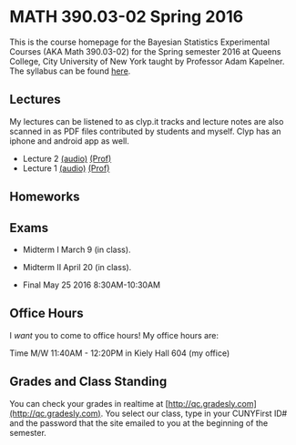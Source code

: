 # MATH 390.03-02 Spring 2016

This is the course homepage for the Bayesian Statistics Experimental Courses (AKA Math 390.03-02) for the Spring semester 2016 at Queens College, City University of New York taught by Professor Adam Kapelner. The syllabus can be found [here](https://raw.githubusercontent.com/kapelner/QC_Math_390.03-02_Spr_2016/master/syllabus/syllabus.pdf).

## Lectures

My lectures can be listened to as clyp.it tracks and lecture notes are also scanned in as PDF files contributed by students and myself. Clyp has an iphone and android app as well.

<!--
* Lecture 23 [(audio)](https://clyp.it/2zhfyu1n) [(Anastassiya N)](https://github.com/kapelner/QC_Math_390.03-02_Spr_2016/blob/master/lectures/lec23an.pdf) [(Katherine S)](https://github.com/kapelner/QC_Math_390.03-02_Spr_2016/blob/master/lectures/lec23ks.pdf) [(Qingyun Ni)](https://github.com/kapelner/QC_Math_390.03-02_Spr_2016/blob/master/lectures/lec23qn.pdf) [(Javier Mucia)](https://github.com/kapelner/QC_Math_390.03-02_Spr_2016/blob/master/lectures/lec23jm.pdf) [(Prof)](https://github.com/kapelner/QC_Math_390.03-02_Spr_2016/blob/master/lectures/lec23kap.pdf)
* Lecture 22 [(audio)](https://clyp.it/z1z5m3ur) [(Lioneta Osario)](https://github.com/kapelner/QC_Math_390.03-02_Spr_2016/blob/master/lectures/lec22lo.pdf) [(Javier Mucia)](https://github.com/kapelner/QC_Math_390.03-02_Spr_2016/blob/master/lectures/lec22jm.pdf) [(Katherine Sandoval)](https://github.com/kapelner/QC_Math_390.03-02_Spr_2016/blob/master/lectures/lec22ks.pdf) [(Anastassiya N)](https://github.com/kapelner/QC_Math_390.03-02_Spr_2016/blob/master/lectures/lec22an.pdf) [(Prof)](https://github.com/kapelner/QC_Math_390.03-02_Spr_2016/blob/master/lectures/lec22kap.pdf)
* Lecture 21 [(audio)](https://clyp.it/jtzl05vc) [(Katherine Sandoval)](https://github.com/kapelner/QC_Math_390.03-02_Spr_2016/blob/master/lectures/lec21ks.pdf) [(Lioneta Osario)](https://github.com/kapelner/QC_Math_390.03-02_Spr_2016/blob/master/lectures/lec21lo.pdf) [(Javier Mucia)](https://github.com/kapelner/QC_Math_390.03-02_Spr_2016/blob/master/lectures/lec21jm.pdf) [(Anastassiya N)](https://github.com/kapelner/QC_Math_390.03-02_Spr_2016/blob/master/lectures/lec21an.pdf)  [(Prof)](https://github.com/kapelner/QC_Math_390.03-02_Spr_2016/blob/master/lectures/lec21kap.pdf)
* Lecture 20 [(audio)](https://clyp.it/cbj45ugf) [(Lioneta Osario)](https://github.com/kapelner/QC_Math_390.03-02_Spr_2016/blob/master/lectures/lec20lo.pdf) [(Anastassiya N)](https://github.com/kapelner/QC_Math_390.03-02_Spr_2016/blob/master/lectures/lec20an.pdf) [(Katherine Sandoval)](https://github.com/kapelner/QC_Math_390.03-02_Spr_2016/blob/master/lectures/lec20ks.pdf) [(Javier Mucia)](https://github.com/kapelner/QC_Math_390.03-02_Spr_2016/blob/master/lectures/lec20jm.pdf) [(Prof)](https://github.com/kapelner/QC_Math_390.03-02_Spr_2016/blob/master/lectures/lec20kap.pdf)
* Lecture 19 [(audio)](https://clyp.it/siwiuwhf) [(Katherine Sandoval)](https://github.com/kapelner/QC_Math_390.03-02_Spr_2016/blob/master/lectures/lec19ks.pdf) [(Anastassiya Neznanova)](https://github.com/kapelner/QC_Math_390.03-02_Spr_2016/blob/master/lectures/lec19an.pdf) [(Javier Mucia)](https://github.com/kapelner/QC_Math_390.03-02_Spr_2016/blob/master/lectures/lec19jm.pdf) [(Prof)](https://github.com/kapelner/QC_Math_390.03-02_Spr_2016/blob/master/lectures/lec19kap.pdf)
* Lecture 18 [(audio)](https://clyp.it/01zdogrk) [(Katherine Sandoval)](https://github.com/kapelner/QC_Math_390.03-02_Spr_2016/blob/master/lectures/lec18ks.pdf) [(Anastassiya N)](https://github.com/kapelner/QC_Math_390.03-02_Spr_2016/blob/master/lectures/lec18an.pdf) [(Qingyun Ni)](https://github.com/kapelner/QC_Math_390.03-02_Spr_2016/blob/master/lectures/lec18qn.pdf) [(Javier Mucia)](https://github.com/kapelner/QC_Math_390.03-02_Spr_2016/blob/master/lectures/lec18jm.pdf) [(Prof)](https://github.com/kapelner/QC_Math_390.03-02_Spr_2016/blob/master/lectures/lec18kap.pdf)
* Lecture 17 [(audio)](https://clyp.it/c2kdzgd3) [(Katherine Sandoval)](https://github.com/kapelner/QC_Math_390.03-02_Spr_2016/blob/master/lectures/lec17ks.pdf) [(Anastassiya Neznanova)](https://github.com/kapelner/QC_Math_390.03-02_Spr_2016/blob/master/lectures/lec17an.pdf) [(Prof)](https://github.com/kapelner/QC_Math_390.03-02_Spr_2016/blob/master/lectures/lec17kap.pdf) 
* Lecture 16 [(audio)](https://clyp.it/0r0najea) [(Qingyun Ni)](https://github.com/kapelner/QC_Math_390.03-02_Spr_2016/blob/master/lectures/lec16qn.pdf) [(Katherine Sandoval)](https://github.com/kapelner/QC_Math_390.03-02_Spr_2016/blob/master/lectures/lec16ks.pdf) [(Prof)](https://github.com/kapelner/QC_Math_390.03-02_Spr_2016/blob/master/lectures/lec16kap.pdf)
* Lecture 15 [(audio)](https://clyp.it/ov3jogc4) [(Katherine Sandoval)](https://github.com/kapelner/QC_Math_390.03-02_Spr_2016/blob/master/lectures/lec15ks.pdf) [(Anastassiya Neznanova)](https://github.com/kapelner/QC_Math_390.03-02_Spr_2016/blob/master/lectures/lec15an.pdf) [(Prof)](https://github.com/kapelner/QC_Math_390.03-02_Spr_2016/blob/master/lectures/lec15kap.pdf) 
* Lecture 14 [(audio)](https://clyp.it/fewqxodw) [(Katherine Sandoval)](https://github.com/kapelner/QC_Math_390.03-02_Spr_2016/blob/master/lectures/lec14ks.pdf) [(Qingyun Ni)](https://github.com/kapelner/QC_Math_390.03-02_Spr_2016/blob/master/lectures/lec14qn.pdf) [(Prof)](https://github.com/kapelner/QC_Math_390.03-02_Spr_2016/blob/master/lectures/lec14kap.pdf)
* Lecture 13 [(audio)](https://clyp.it/wb4m51rq) [(Katherine Sandoval)](https://github.com/kapelner/QC_Math_390.03-02_Spr_2016/blob/master/lectures/lec13ks.pdf) [(Qingyun Ni)](https://github.com/kapelner/QC_Math_390.03-02_Spr_2016/blob/master/lectures/lec13qn.pdf) [(Prof)](https://github.com/kapelner/QC_Math_390.03-02_Spr_2016/blob/master/lectures/lec13kap.pdf)
* Lecture 12 [(audio)](https://clyp.it/nbz0vkwy) [(Katherine Sandoval)](https://github.com/kapelner/QC_Math_390.03-02_Spr_2016/blob/master/lectures/lec12ks.pdf)  [(Prof)](https://github.com/kapelner/QC_Math_390.03-02_Spr_2016/blob/master/lectures/lec12kap.pdf)
* Lecture 11 [(audio)](https://clyp.it/0b1wp4to) [(Katherine Sandoval)](https://github.com/kapelner/QC_Math_390.03-02_Spr_2016/blob/master/lectures/lec11ks.pdf) [(Qingyun Ni)](https://github.com/kapelner/QC_Math_390.03-02_Spr_2016/blob/master/lectures/lec11qn.pdf) [(Prof)](https://github.com/kapelner/QC_Math_390.03-02_Spr_2016/blob/master/lectures/lec11kap.pdf)
* Lecture 10 [(audio)](https://clyp.it/tye43ctr) [(Katherine Sandoval)](https://github.com/kapelner/QC_Math_390.03-02_Spr_2016/blob/master/lectures/lec10ks.pdf) [(Qingyun Ni)](https://github.com/kapelner/QC_Math_390.03-02_Spr_2016/blob/master/lectures/lec10qn.pdf) [(Prof)](https://github.com/kapelner/QC_Math_390.03-02_Spr_2016/blob/master/lectures/lec10kap.pdf) 
* Lecture 9 [(audio)](https://clyp.it/ngnr5glv) [(Lioneta Osario)](https://github.com/kapelner/QC_Math_390.03-02_Spr_2016/blob/master/lectures/lec09lo.pdf) [(Prof)](https://github.com/kapelner/QC_Math_390.03-02_Spr_2016/blob/master/lectures/lec09kap.pdf) 
* Lecture 8 [(audio)](https://clyp.it/wwcvaoa0) [(Lioneta Osario)](https://github.com/kapelner/QC_Math_390.03-02_Spr_2016/blob/master/lectures/lec08lo.pdf) [(Prof)](https://github.com/kapelner/QC_Math_390.03-02_Spr_2016/blob/master/lectures/lec08kap.pdf)
* Lecture 7 [(audio)](https://clyp.it/lwujc2kg) [(Qingyun Ni)](https://github.com/kapelner/QC_Math_390.03-02_Spr_2016/blob/master/lectures/lec07qn.pdf) [(Prof)](https://github.com/kapelner/QC_Math_390.03-02_Spr_2016/blob/master/lectures/lec07kap.pdf)
* Lecture 6 [(audio)](https://clyp.it/ikhse5o0) [(Qingyun Ni)](https://github.com/kapelner/QC_Math_390.03-02_Spr_2016/blob/master/lectures/lec06qn.pdf) [(Kelvin Chang)](https://github.com/kapelner/QC_Math_390.03-02_Spr_2016/blob/master/lectures/lec06kc.pdf) [(Prof)](https://github.com/kapelner/QC_Math_390.03-02_Spr_2016/blob/master/lectures/lec06kap.pdf)
* Lecture 5 [(audio)](https://clyp.it/g3ragjsg) [(Katherine Sandoval)](https://github.com/kapelner/QC_Math_390.03-02_Spr_2016/blob/master/lectures/lec05ks.pdf) [(Prof)](https://github.com/kapelner/QC_Math_390.03-02_Spr_2016/blob/master/lectures/lec05kap.pdf)
* Lecture 4 [(Salma Ismail)](https://github.com/kapelner/QC_Math_390.03-02_Spr_2016/blob/master/lectures/lec04si.pdf) [(Prof)](https://github.com/kapelner/QC_Math_390.03-02_Spr_2016/blob/master/lectures/lec04kap.pdf)
* Lecture 3 [(Qingyun Ni)](https://github.com/kapelner/QC_Math_390.03-02_Spr_2016/blob/master/lectures/lec03qn.pdf) [(Prof)](https://github.com/kapelner/QC_Math_390.03-02_Spr_2016/blob/master/lectures/lec03kap.pdf)-->
* Lecture 2 [(audio)](https://clyp.it/epg3ptbh) [(Prof)](https://github.com/kapelner/QC_Math_390.03-02_Spr_2016/blob/master/lectures/lec02kap.pdf)
* Lecture 1 [(audio)](https://clyp.it/pxhx0ple) [(Prof)](https://github.com/kapelner/QC_Math_390.03-02_Spr_2016/blob/master/lectures/lec01kap.pdf)

## Homeworks

<!--
* [Homework 11](https://github.com/kapelner/QC_Math_390.03-02_Spr_2016/blob/master/homeworks/hw11/hw11.pdf?raw=true) (due 12/14/15)
* [Homework 10](https://github.com/kapelner/QC_Math_390.03-02_Spr_2016/blob/master/homeworks/hw10/hw10.pdf?raw=true) (due 12/4/15)
* [Homework 9](https://github.com/kapelner/QC_Math_390.03-02_Spr_2016/blob/master/homeworks/hw09/hw09.pdf?raw=true) (due 11/23/15)
* [Homework 8](https://github.com/kapelner/QC_Math_390.03-02_Spr_2016/blob/master/homeworks/hw08/hw08.pdf?raw=true) (due 11/6/15)
* [Homework 7](https://github.com/kapelner/QC_Math_390.03-02_Spr_2016/blob/master/homeworks/hw07/hw07.pdf?raw=true) (due 10/30/15)
* [Homework 6](https://github.com/kapelner/QC_Math_390.03-02_Spr_2016/blob/master/homeworks/hw06/hw06.pdf?raw=true) (due 10/23/15)
* [Homework 5](https://github.com/kapelner/QC_Math_390.03-02_Spr_2016/blob/master/homeworks/hw05/hw05.pdf?raw=true) (due 10/15/15)
* [Homework 4](https://github.com/kapelner/QC_Math_390.03-02_Spr_2016/blob/master/homeworks/hw04/hw04.pdf?raw=true) (due 10/02/15)
* [Homework 3](https://github.com/kapelner/QC_Math_390.03-02_Spr_2016/blob/master/homeworks/hw03/hw03.pdf?raw=true) (due 9/25/15)
* [Homework 2](https://github.com/kapelner/QC_Math_390.03-02_Spr_2016/blob/master/homeworks/hw02/hw02.pdf?raw=true) (due 9/17/15)
* [Homework 1](https://github.com/kapelner/QC_Math_390.03-02_Spr_2016/blob/master/homeworks/hw01/hw01.pdf?raw=true) (due 9/8/15)-->

## Exams

* Midterm I March 9 (in class). 

<!--
[(exam)](https://github.com/kapelner/QC_Math_390.03-02_Spr_2016/blob/master/exams/midterm1/midterm1.pdf) [(exam solutions)](https://github.com/kapelner/QC_Math_390.03-02_Spr_2016/blob/master/exams/midterm1/midterm1_solutions.pdf)-->

* Midterm II April 20 (in class). 

<!--
[(exam)](https://github.com/kapelner/QC_Math_390.03-02_Spr_2016/blob/master/exams/midterm2/midterm2.pdf) [(exam solutions)](https://github.com/kapelner/QC_Math_390.03-02_Spr_2016/blob/master/exams/midterm2/midterm2_solutions.pdf)-->

* Final May 25 2016 8:30AM-10:30AM

<!--
[(exam)](https://github.com/kapelner/QC_Math_390.03-02_Spr_2016/blob/master/exams/final/final.pdf) [(exam solutions)](https://github.com/kapelner/QC_Math_390.03-02_Spr_2016/blob/master/exams/final/final_solutions.pdf)-->

## Office Hours

I *want* you to come to office hours! My office hours are:

Time M/W 11:40AM - 12:20PM in Kiely Hall 604 (my office)

## Grades and Class Standing

You can check your grades in realtime at [http://qc.gradesly.com](http://qc.gradesly.com). You select our class, type in your CUNYFirst ID# and the password that the site emailed to you at the beginning of the semester.
